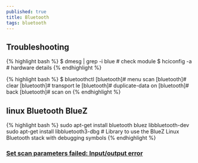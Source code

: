 ```yaml
---
published: true
title: Bluetooth
tags: bluetooth
---
```

> 

## Troubleshooting

{% highlight bash %}
$ dmesg | grep -i blue     # check module
$ hciconfig -a            # hardware details
{% endhighlight %}

{% highlight bash %}
$ bluetoothctl
[bluetooth]# menu scan
[bluetooth]# clear
[bluetooth]# transport le
[bluetooth]# duplicate-data on
[bluetooth]# back
[bluetooth]# scan on
{% endhighlight %}

## linux Bluetooth **BlueZ**

{% highlight bash %}
sudo apt-get install bluetooth bluez libbluetooth-dev
sudo apt-get install  libbluetooth3-dbg # Library to use the BlueZ Linux Bluetooth stack with debugging symbols
{% endhighlight %}

### [Set scan parameters failed: Input/output error](https://stackoverflow.com/questions/60668497/hcitool-lescan-set-scan-parameters-failed-input-output-error?noredirect=1)
